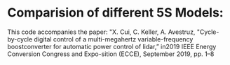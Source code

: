 # Comparision of different 5S Models:
This code accompanies the paper: 
"X. Cui, C. Keller, A. Avestruz, "Cycle-by-cycle digital control of a multi-megahertz variable-frequency boostconverter for automatic power control of lidar,” in2019 IEEE Energy Conversion Congress and Expo-sition (ECCE), September 2019, pp. 1–8
